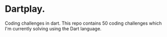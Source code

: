 # Dartplay.
Coding challenges in dart.
This repo contains 50 coding challenges which I'm currently solving using the Dart language.
